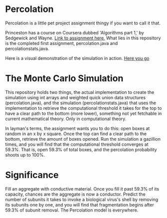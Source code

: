 # Percolation

Percolation is a little pet project assignment thingy if you want to call it that. 

Princeston has a course on Coursera dubbed 'Algorithms part 1,' by Sedgewick and Wayne. [Link to assignment here.](https://coursera.cs.princeton.edu/algs4/assignments/percolation/specification.php)
What lies in this repository is the completed first assignment, percolation.java and percolationstats.java. 

Here is a visual demonstration of the simulation in action. 
[Here you go](https://www.youtube.com/watch?v=SnhFvP3PnFs)



# The Monte Carlo Simulation 

This repository holds two things, the actual implementation to create the simulation using int arrays and weighted quick union data structures
(percolation.java), and the simulation (percolationstats.java) that uses the implementation to retrieve the computational
threshold it takes for the top to have a clear path to the bottom (more lower), something not yet fetchable in current
mathematical theory. Only in computational theory. 

In layman's terms, the assignment wants you to do this: open boxes at random in an x by x square. Once the top can find a clear path to the bottom, retrieve the amount of boxes opened. Run the simulation a gazillion times, and you will find that the computational threshold converges at 59.3%.
That is, open 59.3% of total boxes, and the percolation probability shoots up to 100%. 

# Significance

Fill an aggregate with conductive material. Once you fill it past 59.3% of its capacity, chances are the aggregate is now a conductor.
Predict the number of subunits it takes to invoke a biological virus's shell by removing its subunits one by one, and you will find
that fragmentation begins after 59.3% of subunit removal. 
The Percolation model is everywhere. 

